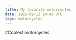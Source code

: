 ```yaml
---
title: My favorite motorcycles
date: 2015-09-13 14:42 UTC
tags: motorcycles
---
```

#Coolest motorcycles
